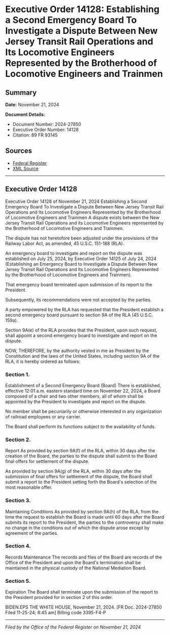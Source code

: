 # Executive Order 14128: Establishing a Second Emergency Board To Investigate a Dispute Between New Jersey Transit Rail Operations and Its Locomotive Engineers Represented by the Brotherhood of Locomotive Engineers and Trainmen

## Summary

**Date:** November 21, 2024

**Document Details:**
- Document Number: 2024-27850
- Executive Order Number: 14128
- Citation: 89 FR 93145

## Sources
- [Federal Register](https://www.federalregister.gov/documents/2024/11/26/2024-27850/establishing-a-second-emergency-board-to-investigate-a-dispute-between-new-jersey-transit-rail)
- [XML Source](https://www.federalregister.gov/documents/full_text/xml/2024/11/26/2024-27850.xml)

---

## Executive Order 14128

Executive Order 14128 of November 21, 2024
Establishing a Second Emergency Board To Investigate a Dispute Between New Jersey Transit Rail Operations and Its Locomotive Engineers Represented by the Brotherhood of Locomotive Engineers and Trainmen
A dispute exists between the New Jersey Transit Rail Operations and its Locomotive Engineers represented by the Brotherhood of Locomotive Engineers and Trainmen.

The dispute has not heretofore been adjusted under the provisions of the Railway Labor Act, as amended, 45 U.S.C. 151-188 (RLA).

An emergency board to investigate and report on the dispute was established on July 25, 2024, by Executive Order 14125 of July 24, 2024 (Establishing an Emergency Board to Investigate a Dispute Between New Jersey Transit Rail Operations and Its Locomotive Engineers Represented by the Brotherhood of Locomotive Engineers and Trainmen).

That emergency board terminated upon submission of its report to the President.

Subsequently, its recommendations were not accepted by the parties.

A party empowered by the RLA has requested that the President establish a second emergency board pursuant to section 9A of the RLA (45 U.S.C. 159a).

Section 9A(e) of the RLA provides that the President, upon such request, shall appoint a second emergency board to investigate and report on the dispute.

NOW, THEREFORE, by the authority vested in me as President by the Constitution and the laws of the United States, including section 9A of the RLA, it is hereby ordered as follows:
### Section 1.

Establishment of a Second Emergency Board (Board)
There is established, effective 12:01 a.m. eastern standard time on November 22, 2024, a Board composed of a chair and two other members, all of whom shall be appointed by the President to investigate and report on the dispute.

No member shall be pecuniarily or otherwise interested in any organization of railroad employees or any carrier.

The Board shall perform its functions subject to the availability of funds.
### Section 2.

Report
As provided by section 9A(f) of the RLA, within 30 days after the creation of the Board, the parties to the dispute shall submit to the Board final offers for settlement of the dispute.

As provided by section 9A(g) of the RLA, within 30 days after the submission of final offers for settlement of the dispute, the Board shall submit a report to the President setting forth the Board's selection of the most reasonable offer.
### Section 3.

Maintaining Conditions
As provided by section 9A(h) of the RLA, from the time the request to establish the Board is made until 60 days after the Board submits its report to the President, the parties to the controversy shall make no change in the conditions out of which the dispute arose except by agreement of the parties.
### Section 4.

Records Maintenance
The records and files of the Board are records of the Office of the President and upon the Board's termination shall be maintained in the physical custody of the National Mediation Board.
### Section 5.

Expiration
The Board shall terminate upon the submission of the report to the President provided for in section 2 of this order.

BIDEN.EPS
THE WHITE HOUSE,
November 21, 2024.
[FR Doc. 2024-27850 
Filed 11-25-24; 8:45 am]
Billing code 3395-F4-P

---

*Filed by the Office of the Federal Register on November 21, 2024*
